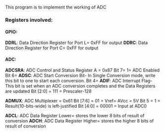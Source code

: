 This program is to implement the working of ADC

### Registers involved:

#### GPIO:
**DDRL**: Data Direction Register for Port L= 0xFF for output
**DDRC**: Data Direction Register for Port C= 0xFF for output   

#### ADC:
**ADCSRA**: ADC Control and Status Register A = 0x87
Bit 7= 1= ADC Enabled
Bit 6= **ADSC**: ADC Start Conversion Bit- In Single Conversion mode, write this bit to one to start each conversion.
Bit 4= **ADIF**: ADC Interrupt Flag- This bit is set when an ADC conversion completes and the Data Registers are updated
Bit [2:0] = 111 = Prescaler-128

**ADMUX**: ADC Multiplexer = 0x61
Bit [7:6] = 01 = Vref= AVcc = 5V
Bit 5 = 1 = Result(10-bits-wide) is left-justified
Bit [4:0] = 00001 = Input at ADC0

**ADCL**: ADC Data Register Lower= stores the lower 8 bits of result of conversion
**ADCH**: ADC Data Register Higher= stores the higher 8 bits of result of conversion
